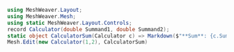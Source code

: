 ﻿---
Title: "Calculator"
Abstract: "This the calculator."
Thumbnail: "images/thumbnail.jpg"
Published: "2024-10-24"
Authors:
  - "Roland Bürgi"
Tags:
  - "Calcultor"
---

```csharp --render calculator
using MeshWeaver.Layout;
using MeshWeaver.Mesh;
using static MeshWeaver.Layout.Controls;
record Calculator(double Summand1, double Summand2);
static object CalculatorSum(Calculator c) => Markdown($"**Sum**: {c.Summand1 + c.Summand2}");
Mesh.Edit(new Calculator(1,2), CalculatorSum)
```

